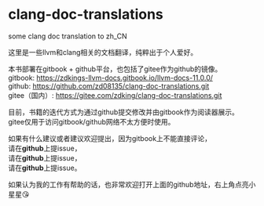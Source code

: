 # clang-doc-translations
some clang doc translation to zh_CN

这里是一些llvm和clang相关的文档翻译，纯粹出于个人爱好。 

本书部署在gitbook + github平台，也包括了gitee作为github的镜像。  
gitbook: <https://zdkings-llvm-docs.gitbook.io/llvm-docs-11.0.0/>  
github: <https://github.com/zd08135/clang-doc-translations.git>    
gitee（国内）: <https://gitee.com/zdking/clang-doc-translations.git>

目前，书籍的迭代方式为通过github提交修改并由gitbook作为阅读器展示。  
gitee仅用于访问gitbook/github网络不太方便时使用。

如果有什么建议或者建议欢迎提出，因为gitbook上不能直接评论，  
请在**github**上提issue，    
请在**github**上提issue，  
请在**github**上提issue。  

如果认为我的工作有帮助的话，也非常欢迎打开上面的github地址，右上角点亮小星星:kissing_heart:  
